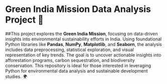 # Green India Mission Data Analysis Project 🌱
##This project explores the **Green India Mission**, focusing on data-driven insights into environmental sustainability efforts in India. Using foundational Python libraries like **Pandas**, **NumPy**, **Matplotlib**, and **Seaborn**, the analysis includes data preprocessing, statistical exploration, and visual representation of key trends. The goal is to uncover actionable insights into afforestation programs, carbon sequestration, and biodiversity conservation. This repository is ideal for those interested in leveraging Python for environmental data analysis and sustainable development studies. 🌍
